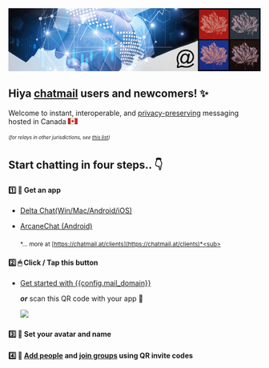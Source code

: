 
<img class="banner" src="collage-top.png"/>

## Hiya [chatmail](https://chatmail.at) users and newcomers! ✨

Welcome to instant, interoperable, and [privacy-preserving](privacy.html) messaging hosted in Canada <img src="1f1e8-1f1e6-sm.png"/> 

<sub><sup>*(for relays in other jurisdictions, see [this list](https://chatmail.at/relays))*</sup></sub>

## Start chatting in four steps.. 👇

#### 1️⃣ 📲 Get an app

- [Delta Chat(Win/Mac/Android/iOS)](https://delta.chat/en/download)
- [ArcaneChat (Android)](https://arcanechat.me/#download)

     <sub>*... more at [https://chatmail.at/clients](https://chatmail.at/clients)*<sub>

#### 2️⃣ 🖱 Click / Tap this button

- <a class="cta-button" href="DCACCOUNT:https://{{ config.mail_domain }}/new">Get started with {{config.mail_domain}}</a>

    ***or*** scan this QR code with your app 📸 

    <a href="DCACCOUNT:https://{{ config.mail_domain }}/new">
    <img width=300 style="float: none;" src="qr-chatmail-invite-{{config.mail_domain}}.png" /></a>

#### 3️⃣ 🐣 Set your avatar and name

#### 4️⃣ 💬 [Add people](https://delta.chat/en/help#howtoe2ee) and [join groups](https://delta.chat/en/help#groups) using QR invite codes

